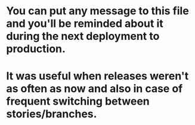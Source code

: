 # You can put any message to this file and you'll be reminded about it during the next deployment to production.
# It was useful when releases weren't as often as now and also in case of frequent switching between stories/branches.
